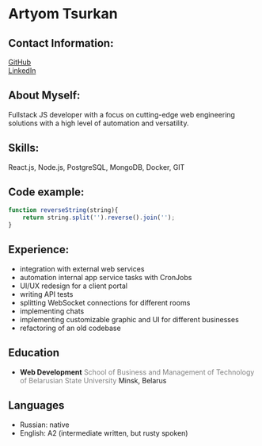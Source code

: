 # Artyom Tsurkan
## Contact Information:
[GitHub](https://github.com/artsurkan)<br>
[LinkedIn](https://www.linkedin.com/in/artsurkan/)
## About Myself:
Fullstack JS developer with a focus on cutting-edge web engineering solutions with a high level of automation and versatility.
## Skills:
React.js, Node.js, PostgreSQL, MongoDB, Docker, GIT
## Code example:
```js
function reverseString(string){
    return string.split('').reverse().join('');
}
```
## Experience:
- integration with external web services
- automation internal app service tasks with CronJobs
- UI/UX redesign for a client portal
- writing API tests
- splitting WebSocket connections for different rooms
- implementing chats
- implementing customizable graphic and UI for different businesses
- refactoring of an old codebase
## Education
- <b>Web Development</b> <font color="gray">School of Business and Management of Technology of Belarusian State University</font> Minsk, Belarus
## Languages
- Russian: native
- English: A2 (intermediate written, but rusty spoken)